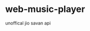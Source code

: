 # web-music-player
unoffical jio savan api
 <script data-name="BMC-Widget" data-cfasync="false" src="https://cdnjs.buymeacoffee.com/1.0.0/widget.prod.min.js"
    data-id="saichandan" data-description="Support me on Buy me a coffee!"
    data-message="Thank you for visiting. You can now buy me a coffee." data-color="#5F7FFF" data-position="top-right"
    data-x_margin="18" data-y_margin="18"></script>
